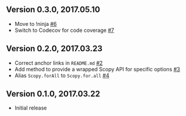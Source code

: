 ## Version 0.3.0, 2017.05.10

* Move to !ninja [#6](https://github.com/NotNinja/scopy/issues/6)
* Switch to Codecov for code coverage [#7](https://github.com/NotNinja/scopy/issues/7)

## Version 0.2.0, 2017.03.23

* Correct anchor links in `README.md` [#2](https://github.com/NotNinja/scopy/issues/2)
* Add method to provide a wrapped Scopy API for specific options [#3](https://github.com/NotNinja/scopy/issues/3)
* Alias `Scopy.forAll` to `Scopy.for.all` [#4](https://github.com/NotNinja/scopy/issues/4)

## Version 0.1.0, 2017.03.22

* Initial release
